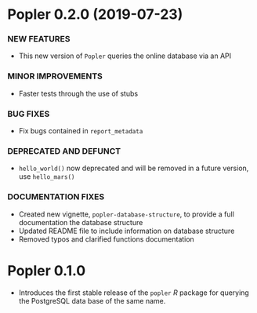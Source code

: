 Popler 0.2.0 (2019-07-23)
=========================

### NEW FEATURES

  * This new version of `Popler` queries the online database via an API

### MINOR IMPROVEMENTS

  * Faster tests through the use of stubs

### BUG FIXES

  * Fix bugs contained in `report_metadata`

### DEPRECATED AND DEFUNCT

  * `hello_world()` now deprecated and will be removed in a
     future version, use `hello_mars()`

### DOCUMENTATION FIXES

  * Created new vignette, `popler-database-structure`, to provide a full documentation the database structure
  * Updated README file to include information on database structure
  * Removed typos and clarified functions documentation


Popler 0.1.0 
=========================

  * Introduces the first stable release of the `popler` _R_ package for querying the PostgreSQL data base of the same name.
